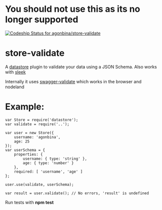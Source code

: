 You should not use this as its no longer supported
===

[ ![Codeship Status for agonbina/store-validate](https://www.codeship.io/projects/088558b0-14db-0132-8085-3ea9ac9fe796/status)](https://www.codeship.io/projects/33539)

store-validate
====
A [datastore](https://github.com/bredele/datastore/) plugin to validate your data using a JSON Schema.
Also works with [sleek](https://github.com/bredele/sleek/)

Internally it uses [swagger-validate](https://github.com/signalfuse/swagger-validate) which works in the browser and nodeland

Example:
====
```
var Store = require('datastore');
var validate = require('..');

var user = new Store({
    username: 'agonbina',
    age: 25
});
var userSchema = {
    properties: {
        username: { type: 'string' },
        age: { type: 'number' }
    },
    required: [ 'username', 'age' ]
};

user.use(validate, userSchema);

var result = user.validate(); // No errors, 'result' is undefined

```

Run tests with **npm test**
